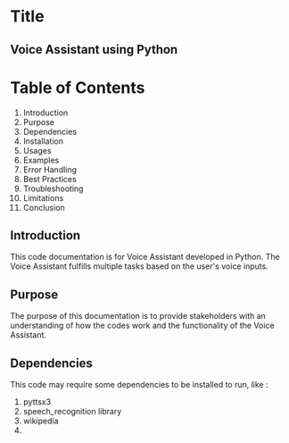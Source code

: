 
# Title 
## Voice Assistant using Python 

# Table of Contents
1. Introduction
2. Purpose
3. Dependencies
4. Installation
5. Usages 
6. Examples
7. Error Handling 
8. Best Practices 
9. Troubleshooting 
10. Limitations
11. Conclusion  

## Introduction
This code documentation is for Voice Assistant developed in Python. 
The Voice Assistant fulfills multiple tasks based on the user's voice inputs. 

## Purpose 
The purpose of this documentation is to provide stakeholders with an understanding of how the codes work and the functionality of the Voice Assistant.

## Dependencies 
This code may require some dependencies to be installed to run, like : 

1. pyttsx3
2. speech_recognition library 
3. wikipedia
4.
